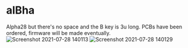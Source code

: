 # alBha
Alpha28 but there's no space and the B key is 3u long. PCBs have been ordered, firmware will be made eventually.
![Screenshot 2021-07-28 140113](https://user-images.githubusercontent.com/55664712/127395380-b55908a7-5860-43bb-adb4-75dadb7fd8eb.png)
![Screenshot 2021-07-28 140129](https://user-images.githubusercontent.com/55664712/127395384-0d20a466-67e4-40a6-8239-27a8200431a7.png)

